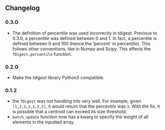 ## Changelog

### 0.3.0
 - The definition of percentile was used incorrectly in tdigest. Previous to 0.3.0, 
  a percentile was defined between 0 and 1. In fact, a percentile is defined between 0 and 100 (hence the 'percent' in percentile). This follows other conventions, like in Numpy and Scipy. This affects the `TDigest.percentile` function. 

### 0.2.0
 - Make the *tdigest* library Python3 compatible. 

### 0.1.2

 - the `TDigest` was not handling ints very well. For example, given `[1,2,2,2,2,2,3]`, it would return that the percentile was `3`. With the fix, it is possible that a centroid can exceed its size threshold.
 - `batch_update` function now has a kwarg to specify the weight of all elements in the inputted array.
